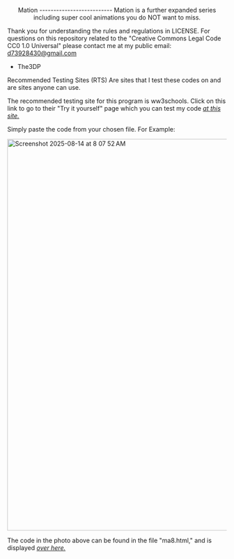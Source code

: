 <p align="center"> Mation
--------------------------
Mation is a further expanded series including super cool animations you do NOT want to miss. 

Thank you for understanding the rules and regulations in LICENSE.
For questions on this repository related to the "Creative Commons Legal Code
CC0 1.0 Universal" please contact me at my public email:
d73928430@gmail.com

- The3DP

Recommended Testing Sites (RTS) 
Are sites that I test these codes on
and are sites anyone can use.

The recommended testing site for this 
program is ww3schools.
Click on this link to go to 
their "Try it yourself" page which
you can test my code [*at this site.*](https://www.w3schools.com/html/tryit.asp?filename=tryhtml_default)

Simply paste the code from your chosen file. For Example:

<img width="1440" height="900" alt="Screenshot 2025-08-14 at 8 07 52 AM" src="https://github.com/user-attachments/assets/136f6024-df53-4f13-b0e2-81fb132e0845" />

The code in the photo above can be found in the file "ma8.html," and is displayed [*over here.*](https://planetmod.w3spaces.com)


